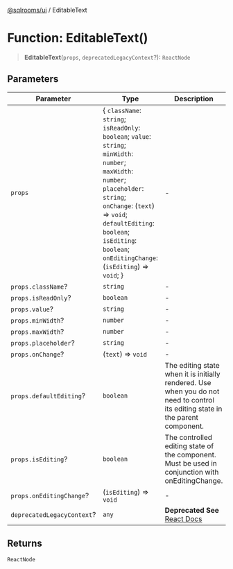 [@sqlrooms/ui](../index.md) / EditableText

# Function: EditableText()

> **EditableText**(`props`, `deprecatedLegacyContext`?): `ReactNode`

## Parameters

| Parameter | Type | Description |
| ------ | ------ | ------ |
| `props` | \{ `className`: `string`; `isReadOnly`: `boolean`; `value`: `string`; `minWidth`: `number`; `maxWidth`: `number`; `placeholder`: `string`; `onChange`: (`text`) => `void`; `defaultEditing`: `boolean`; `isEditing`: `boolean`; `onEditingChange`: (`isEditing`) => `void`; \} | - |
| `props.className`? | `string` | - |
| `props.isReadOnly`? | `boolean` | - |
| `props.value`? | `string` | - |
| `props.minWidth`? | `number` | - |
| `props.maxWidth`? | `number` | - |
| `props.placeholder`? | `string` | - |
| `props.onChange`? | (`text`) => `void` | - |
| `props.defaultEditing`? | `boolean` | The editing state when it is initially rendered. Use when you do not need to control its editing state in the parent component. |
| `props.isEditing`? | `boolean` | The controlled editing state of the component. Must be used in conjunction with onEditingChange. |
| `props.onEditingChange`? | (`isEditing`) => `void` | - |
| `deprecatedLegacyContext`? | `any` | **Deprecated** **See** [React Docs](https://legacy.reactjs.org/docs/legacy-context.html#referencing-context-in-lifecycle-methods) |

## Returns

`ReactNode`
